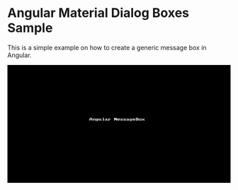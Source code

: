 
# Angular Material Dialog Boxes Sample

This is a simple example on how to create a generic message box in Angular.

![](doc/messagebox.gif)

